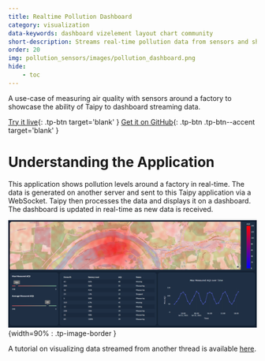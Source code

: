 ```yaml
---
title: Realtime Pollution Dashboard
category: visualization
data-keywords: dashboard vizelement layout chart community
short-description: Streams real-time pollution data from sensors and shows air quality on a map.
order: 20
img: pollution_sensors/images/pollution_dashboard.png
hide:
    - toc
---
```

A use-case of measuring air quality with sensors around a factory to showcase the ability of Taipy
to dashboard streaming data.

[Try it live](https://realtime-pollution.taipy.cloud/){: .tp-btn target='blank' }
[Get it on GitHub](https://github.com/Avaiga/demo-realtime-pollution){: .tp-btn .tp-btn--accent target='blank' }

# Understanding the Application

This application shows pollution levels around a factory in real-time. The data is generated on
another server and sent to this Taipy application via a WebSocket. Taipy then processes the data and
displays it on a dashboard. The dashboard is updated in real-time as new data is received.

![Pollution Dashboard](images/pollution_dashboard.png){width=90% : .tp-image-border }

A tutorial on visualizing data streamed from another thread is available
[here](../../../tutorials/visuals/5_multithreading/index.md).
